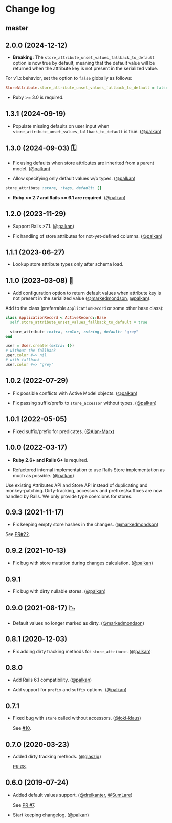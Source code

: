 # Change log

## master

## 2.0.0 (2024-12-12)

- **Breaking:** The `store_attribute_unset_values_fallback_to_default` option is now true by default, meaning that the default value will be returned when the attribute key is not present in the serialized value.

For v1.x behavior, set the option to `false` globally as follows:

```ruby
StoreAttribute.store_attribute_unset_values_fallback_to_default = false
```

- Ruby >= 3.0 is required.

## 1.3.1 (2024-09-19)

- Populate missing defaults on user input when `store_attribute_unset_values_fallback_to_default` is true. ([@palkan][])

## 1.3.0 (2024-09-03) 🗓️

- Fix using defaults when store attributes are inherited from a parent model. ([@palkan][])

- Allow specifying only default values w/o types. ([@palkan][])

```ruby
store_attribute :store, :tags, default: []
```

- **Ruby >= 2.7 and Rails >= 6.1 are required**. ([@palkan][])

## 1.2.0 (2023-11-29)

- Support Rails >7.1. ([@palkan][])

- Fix handling of store attributes for not-yet-defined columns. ([@palkan][])

## 1.1.1 (2023-06-27)

- Lookup store attribute types only after schema load.

## 1.1.0 (2023-03-08) 🌷

- Add configuration option to return default values when attribute key is not present in the serialized value ([@markedmondson][], [@palkan][]).

Add to the class (preferrable `ApplicationRecord` or some other base class):

```ruby
class ApplicationRecord < ActiveRecord::Base
  self.store_attribute_unset_values_fallback_to_default = true

  store_attribute :extra, :color, :string, default: "grey"
end

user = User.create!(extra: {})
# without the fallback
user.color #=> nil
# with fallback
user.color #=> "grey"
```

## 1.0.2 (2022-07-29)

- Fix possible conflicts with Active Model objects. ([@palkan][])

- Fix passing suffix/prefix to `store_accessor` without types. ([@palkan][])

## 1.0.1 (2022-05-05)

- Fixed suffix/prefix for predicates. ([@Alan-Marx](https://github.com/Alan-Marx))

## 1.0.0 (2022-03-17)

- **Ruby 2.6+ and Rails 6+** is required.

- Refactored internal implementation to use Rails Store implementation as much as possible. ([@palkan][])

Use existing Attributes API and Store API instead of duplicating and monkey-patching. Dirty-tracking, accessors and prefixes/suffixes are now handled by Rails. We only provide type coercions for stores.

## 0.9.3 (2021-11-17)

- Fix keeping empty store hashes in the changes. ([@markedmondson][])

See [PR#22](https://github.com/palkan/store_attribute/pull/22).

## 0.9.2 (2021-10-13)

- Fix bug with store mutation during changes calculation. ([@palkan][])

## 0.9.1

- Fix bug with dirty nullable stores. ([@palkan][])

## 0.9.0 (2021-08-17) 📉

- Default values no longer marked as dirty. ([@markedmondson][])

## 0.8.1 (2020-12-03)

- Fix adding dirty tracking methods for `store_attribute`. ([@palkan][])

## 0.8.0

- Add Rails 6.1 compatibility. ([@palkan][])

- Add support for `prefix` and `suffix` options. ([@palkan][])

## 0.7.1

- Fixed bug with `store` called without accessors. ([@ioki-klaus][])

  See [#10](https://github.com/palkan/store_attribute/pull/10).

## 0.7.0 (2020-03-23)

- Added dirty tracking methods. ([@glaszig][])

  [PR #8](https://github.com/palkan/store_attribute/pull/8).

## 0.6.0 (2019-07-24)

- Added default values support. ([@dreikanter][], [@SumLare][])

  See [PR #7](https://github.com/palkan/store_attribute/pull/7).

- Start keeping changelog. ([@palkan][])

[@palkan]: https://github.com/palkan
[@dreikanter]: https://github.com/dreikanter
[@SumLare]: https://github.com/SumLare
[@glaszig]: https://github.com/glaszig
[@ioki-klaus]: https://github.com/ioki-klaus
[@markedmondson]: https://github.com/markedmondson
